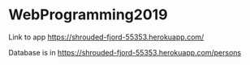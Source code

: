 # WebProgramming2019

Link to app 
https://shrouded-fjord-55353.herokuapp.com/

Database is in 
https://shrouded-fjord-55353.herokuapp.com/persons
